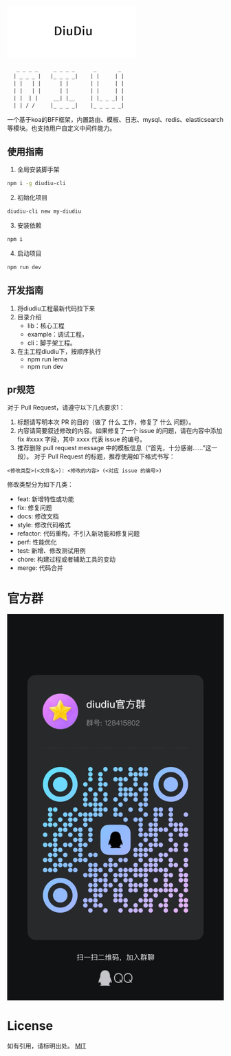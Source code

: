 <img src="/docs/logo.png" alt="Koa middleware framework for nodejs" width="300"/>

```html
   _ _ _ _     _ _ _ _      _       _
  | _ _ _ |   |_ _ _ _|    | |     | | 
  | |   | |      | |       | |     | |
  | |   | |      | |       | |     | |
  | |  | |     __| |__     | |_ _ _| |
  | | / /     |_ _ _ _|    |_ _ _ _ _|
```

  一个基于koa的BFF框架，内置路由、模板、日志、mysql、redis、elasticsearch等模块。也支持用户自定义中间件能力。

## 使用指南
1. 全局安装脚手架
```bash
npm i -g diudiu-cli
```
2. 初始化项目
```bash
diudiu-cli new my-diudiu
```
3. 安装依赖
```bash
npm i
```
4. 启动项目
```bash
npm run dev
```

## 开发指南
1. 将diudiu工程最新代码拉下来
2. 目录介绍
    - lib：核心工程
    - example：调试工程，
    - cli：脚手架工程。
3. 在主工程diudiu下，按顺序执行
    - npm run lerna
    - npm run dev


## pr规范
对于 Pull Request，请遵守以下几点要求1：

1. 标题请写明本次 PR 的目的（做了 什么 工作，修复了 什么 问题）。
2. 内容请简要叙述修改的内容。如果修复了一个 issue 的问题，请在内容中添加 fix #xxxx 字段，其中 xxxx 代表 issue 的编号。
3. 推荐删除 pull request message 中的模板信息（“首先，十分感谢……”这一段）。
对于 Pull Request 的标题，推荐使用如下格式书写：
```
<修改类型>(<文件名>): <修改的内容> (<对应 issue 的编号>)
```

修改类型分为如下几类：

- feat: 新增特性或功能
- fix: 修复问题
- docs: 修改文档
- style: 修改代码格式
- refactor: 代码重构，不引入新功能和修复问题
- perf: 性能优化
- test: 新增、修改测试用例
- chore: 构建过程或者辅助工具的变动
- merge: 代码合并

# 官方群
<img src="/docs/qq.jpg" alt="qq group"/>

# License

如有引用，请标明出处。
[MIT](https://github.com/SKHon/koa-book-code/blob/master/LICENSE)

[demostart-url]: ./DEMOSTART.md
[npm-image]: https://img.shields.io/badge/npm-v0.0.1-green
[pr-welcoming-image]: https://img.shields.io/badge/PRs-welcome-orange
[pr-welcoming-url]: https://github.com/skhon/diudiu/pull/new
[travis-image]: https://img.shields.io/badge/build-passing-blue
[npm-url]: https://www.npmjs.com/package/diudiu-core
[build-url]: https://github.com/SKHon/diudiu
